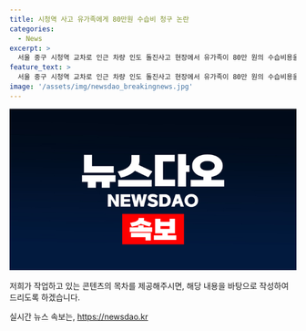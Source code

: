```yaml
---
title: 시청역 사고 유가족에게 80만원 수습비 청구 논란
categories:
  - News
excerpt: >
  서울 중구 시청역 교차로 인근 차량 인도 돌진사고 현장에서 유가족이 80만 원의 수습비용을 요구하는 사례가 논란이 되고 있다. 사설 업체가 사망자를 수습한 후 유가족에게 청구서를 보낸 것으로 밝혀졌는데, 소방 내부 규정 때문에 사망자는 사설 구급차로 이송된 것이다. 논란에 대해 논리적이고 이해심 깊은 반응이 나오고 있으며, 유족에 대한 이해와 보험사의 역할에 대한 관심이 증가하고 있다. 사고의 원인과 배경에 대한 궁금증이 높아지고 있는 가운데, 이 사건에 대한 관심과 논의가 계속될 전망이다.
feature_text: >
  서울 중구 시청역 교차로 인근 차량 인도 돌진사고 현장에서 유가족이 80만 원의 수습비용을 요구하는 사례가 논란이 되고 있다. 사설 업체가 사망자를 수습한 후 유가족에게 청구서를 보낸 것으로 밝혀졌는데, 소방 내부 규정 때문에 사망자는 사설 구급차로 이송된 것이다. 논란에 대해 논리적이고 이해심 깊은 반응이 나오고 있으며, 유족에 대한 이해와 보험사의 역할에 대한 관심이 증가하고 있다. 사고의 원인과 배경에 대한 궁금증이 높아지고 있는 가운데, 이 사건에 대한 관심과 논의가 계속될 전망이다.
image: '/assets/img/newsdao_breakingnews.jpg'
---
```


<p><img src="/assets/img/newsdao_breakingnews.jpg" alt="flaretime 속보" /></p>

<p>저희가 작업하고 있는 콘텐츠의 목차를 제공해주시면, 해당 내용을 바탕으로 작성하여 드리도록 하겠습니다.</p>
실시간 뉴스 속보는, <a href="https://newsdao.kr" rel="dofollow">https://newsdao.kr</a>


